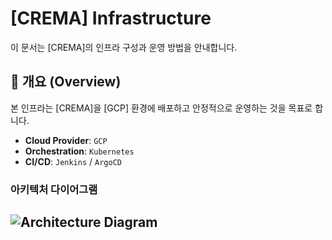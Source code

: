 # [CREMA] Infrastructure

이 문서는 [CREMA]의 인프라 구성과 운영 방법을 안내합니다.

## 📜 개요 (Overview)

본 인프라는 [CREMA]을 [GCP] 환경에 배포하고 안정적으로 운영하는 것을 목표로 합니다.

- **Cloud Provider**: `GCP`
- **Orchestration**: `Kubernetes`
- **CI/CD**: `Jenkins` / `ArgoCD`

### 아키텍처 다이어그램
![Architecture Diagram](https://github.com/user-attachments/assets/e65e427f-cfc5-4e4d-8b65-e8a818f2e9a0)
---
